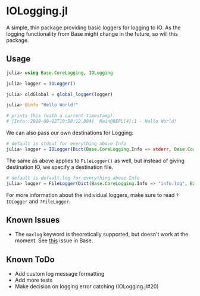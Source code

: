 # IOLogging.jl

A simple, thin package providing basic loggers for logging to IO. As the logging functionality from Base might change in the future, so will this package.

## Usage

```julia
julia> using Base.CoreLogging, IOLogging

julia> logger = IOLogger()

julia> oldGlobal = global_logger(logger)

julia> @info "Hello World!"

# prints this (with a current timestamp):
# [Info::2018-09-12T10:50:12.884]  Main@REPL[4]:1 - Hello World!
```

We can also pass our own destinations for Logging:

```julia
# default is stdout for everything above Info
julia> logger = IOLogger(Dict(Base.CoreLogging.Info => stderr, Base.CoreLogging.Error => devnull))
```

The same as above applies to `FileLogger()` as well, but instead of giving destination IO, we specify a destination file.

```julia
# default is default.log for everything above Info
julia> logger = FileLogger(Dict(Base.CoreLogging.Info => "info.log", Base.CoreLogging.Error => "error.log"))
```

For more information about the individual loggers, make sure to read `?IOLogger` and `?FileLogger`.

## Known Issues

 * The `maxlog` keyword is theoretically supported, but doesn't work at the moment. See [this](https://github.com/JuliaLang/julia/issues/28786) issue in Base.

## Known ToDo

 * Add custom log message formatting
 * Add more tests
 * Make decision on logging error catching (IOLogging.jl#20)
